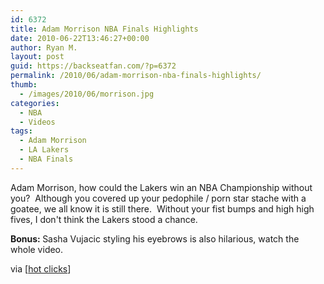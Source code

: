 ```yaml
---
id: 6372
title: Adam Morrison NBA Finals Highlights
date: 2010-06-22T13:46:27+00:00
author: Ryan M.
layout: post
guid: https://backseatfan.com/?p=6372
permalink: /2010/06/adam-morrison-nba-finals-highlights/
thumb:
  - /images/2010/06/morrison.jpg
categories:
  - NBA
  - Videos
tags:
  - Adam Morrison
  - LA Lakers
  - NBA Finals
---
```


<div class="entry">
  <p>
  </p>

  <p>
    Adam Morrison, how could the Lakers win an NBA Championship without you?  Although you covered up your pedophile / porn star stache with a goatee, we all know it is still there.  Without your fist bumps and high high fives, I don't think the Lakers stood a chance.
  </p>

  <p>
    <strong>Bonus: </strong> Sasha Vujacic styling his eyebrows is also hilarious, watch the whole video.
  </p>

  <p>
    via [<a href="https://sportsillustrated.cnn.com/2010/extramustard/hotclicks/06/22/melissa-satta-did-ty-lawson-mysterious-tweet-about-kim-kardashian/index.html">hot clicks</a>]
  </p>
</div>

